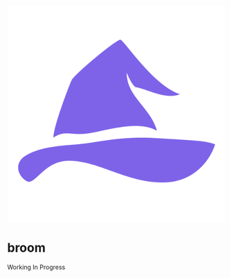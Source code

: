 <p align="center">
  <img width="500px" src="dist/img/broom_icon.svg">
</p>

# broom
Working In Progress